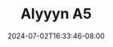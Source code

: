 --- 
title: "Alyyyn A5"
description: "  bokeh Alyyyn A5 yandek video full new"
date: 2024-07-02T16:33:46-08:00
file_code: "xekqlg90wsgi"
draft: false
cover: "wj9zmbwun993bkvq.jpg"
tags: ["Alyyyn", "bokep-indo", "bokep-viral", "bokep-ig"]
length: 20
fld_id: "1483006"
foldername: "Alyyyn"
categories: ["Alyyyn"]
views: 0
---